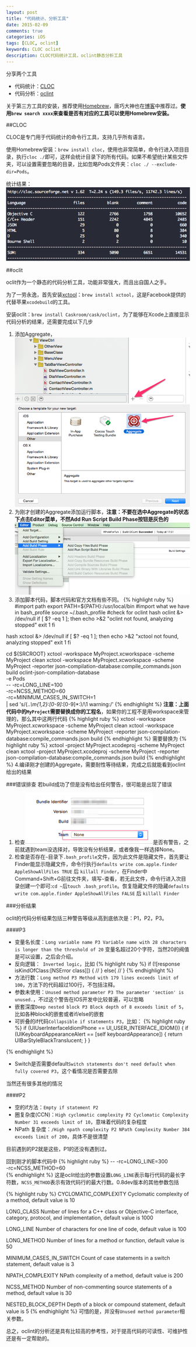 ```yaml
---
layout: post
title: "代码统计、分析工具"
date: 2015-02-09
comments: true
categories: iOS
tags: [CLOC, oclint]
keywords: CLOC oclint
description: CLOC代码统计工具，oclint静态分析工具
---
```



分享两个工具

* 代码统计：[CLOC](http://cloc.sourceforge.net/)
* 代码分析：[oclint](http://oclint.org/)

关于第三方工具的安装，推荐使用[Homebrew](http://brew.sh/)，唐巧大神也在[博客](http://blog.devtang.com/blog/2014/02/26/the-introduction-of-homebrew-and-brewcask/)中推荐过。__使用`brew search xxxx`来查看是否有对应的工具可以使用Homebrew安装。__

##CLOC

CLOC是专门用于代码统计的命令行工具，支持几乎所有语言。

使用Homebrew安装：`brew install cloc`，使用也非常简单，命令行进入项目目录，执行`cloc ./`即可，这样会统计目录下的所有代码。如果不希望统计某些文件夹，可以设置需要忽略的目录，比如忽略Pods文件夹：`cloc ./ --exclude-dir=Pods`。

统计结果：![image](/images/Tool/tool-1.png)


##oclit

oclit作为一个静态的代码分析工具，功能非常强大，而且出自国人之手。

为了一劳永逸，首先安装[xctool](`https://github.com/facebook/xctool`)：`brew install xctool`，这是Facebook提供的代替苹果`xcodebuild`的工具。

安装oclit：`brew install Caskroom/cask/oclint`，为了能够在Xcode上直接显示代码分析的结果，还需要完成以下几步

1. 添加Aggregate，![image](/images/Tool/tool-2.png) ![image](/images/Tool/tool-3.png)
2. 为刚才创建的Aggregate添加运行脚本，__注意：不要在选中Aggregate的状态下点击Editor菜单，不然Add Run Script Build Phase按钮是灰色的__ ![image](/images/Tool/tool-4.png)
3. 添加脚本代码，脚本代码和官方文档有些不同。
{% highlight ruby %}
#import path
export PATH=${PATH}:/usr/local/bin
#import what we have in bash_profile
source ~/.bash_profile
#check for oclint
hash oclint &> /dev/null
if [ $? -eq 1 ]; then
echo >&2 "oclint not found, analyzing stopped"
exit 1
fi

hash xctool &> /dev/null
if [ $? -eq 1 ]; then
echo >&2 "xctool not found, analyzing stopped"
exit 1
fi

cd ${SRCROOT}
xctool -workspace MyProject.xcworkspace -scheme MyProject clean
xctool -workspace MyProject.xcworkspace -scheme MyProject -reporter json-compilation-database:compile_commands.json build
oclint-json-compilation-database \
-e Pods \
-- -rc=LONG_LINE=100 \
-rc=NCSS_METHOD=60 \
-rc=MINIMUM_CASES_IN_SWITCH=1 \
| sed 's/\(.*\.\m\{1,2\}:[0-9]*:[0-9]*:\)/\1 warning:/'
{% endhighlight %}
__注意：上面代码中的`MyProject`需要替换成你的工程名__，如果你的工程不是用workspace来管理的，那么其中这两行代码
{% highlight ruby %}
xctool -workspace MyProject.xcworkspace -scheme MyProject clean
xctool -workspace MyProject.xcworkspace -scheme MyProject -reporter json-compilation-database:compile_commands.json build
{% endhighlight %}
需要替换为
{% highlight ruby %}
xctool -project MyProject.xcodeproj -scheme MyProject clean
xctool -project MyProject.xcodeproj -scheme MyProject -reporter json-compilation-database:compile_commands.json build
{% endhighlight %}
4.编译刚才创建的Aggregate，需要耐性等待结果，完成之后就能看到oclint给出的结果

###错误排查
若build成功了但是没有给出任何警告，很可能是出现了错误

1. 检查![image](/images/Tool/tool-5.png)是否有警告，之前就遇到team没选择对，导致没有分析结果，或者像我一样选择None。
2. 检查是否存在`~`目录下`.bash_profile`文件，因为此文件是隐藏文件，首先要让Finder能显示隐藏文件，命令行执行`defaults write com.apple.finder AppleShowAllFiles TRUE` 后 `killall Finder`，在Finder中Command+Shift+G前往文件夹，填写`~`查看，若无此文件，命令行进入次目录创建一个即可:`cd ~`后`touch .bash_profile`。恢复隐藏文件的隐藏`defaults write com.apple.finder AppleShowAllFiles FALSE` 后 `killall Finder`

###分析结果

oclit的代码分析结果包括三种警告等级从高到底依次是：P1，P2，P3。


####P3
* 变量名长度：`Long variable name P3 Variable name with 28 characters is longer than the threshold of 20` 变量名超过20个字符，当然20的阀值是可以设置，之后会介绍。
* 反向逻辑：` Inverted logic`，比如
{% highlight ruby %}
if (![response isKindOfClass:[NSError class]]) {
    //
}
else{
    //
}
{% endhighlight %}
* 方法行数：`Long method P3 Method with 179 lines exceeds limit of 100`，方法下的代码超过100行，不包括注释。
* 参数未使用：`Unused method parameter P3 The parameter 'section' is unused.`，不过这个警告在IOS开发中比较普遍，可以忽略
* 嵌套深度`Deep nested block P3 Block depth of 8 exceeds limit of 5`，比如各种block的嵌套或者if/else的嵌套
* 可折叠的if代码`Collapsible if statements P3`，比如：
{% highlight ruby %}
if (UIUserInterfaceIdiomPhone == UI_USER_INTERFACE_IDIOM()) {
    if (UIKeyboardAppearanceAlert == [self keyboardAppearance]) {
return UIBarStyleBlackTranslucent;
}
}

{% endhighlight %}
* Switch是否需要default`Switch statements don't need default when fully covered P3`，这个看情况是否需要去除

当然还有很多其他的情况

####P2

* 空的if方法：`Empty if statement P2`
* 圈复杂度(CCN)：`High cyclomatic complexity P2 Cyclomatic Complexity Number 31 exceeds limit of 10`，意味着代码的复杂程度
* NPath 复杂度：`/High npath complexity P2 NPath Complexity Number 384 exceeds limit of 200`，具体不是很清楚

目前遇到的P2就是这些，P1的还没有遇到过。



回到刚才的脚本代码中
{% highlight ruby %}
-- -rc=LONG_LINE=300 \
-rc=NCSS_METHOD=60 \
{% endhighlight %}
这是oclit给出的参数设置`LONG_LINE`表示每行代码的最长字符数，`NCSS_METHOD`表示有效代码行的最大行数。0.8dev版本的其他参数包括

{% highlight ruby %}
CYCLOMATIC_COMPLEXITY
Cyclomatic complexity of a method, default value is 10

LONG_CLASS
Number of lines for a C++ class or Objective-C interface, category, protocol, and implementation, default value is 1000

LONG_LINE
Number of characters for one line of code, default value is 100

LONG_METHOD
Number of lines for a method or function, default value is 50

MINIMUM_CASES_IN_SWITCH
Count of case statements in a switch statement, default value is 3

NPATH_COMPLEXITY
NPath complexity of a method, default value is 200

NCSS_METHOD
Number of non-commenting source statements of a method, default value is 30

NESTED_BLOCK_DEPTH
Depth of a block or compound statement, default value is 5
{% endhighlight %}
可惜的是，并没有`Unused method parameter`相关参数。


总之，oclint的分析还是具有比较高的参考性，对于提高代码的可读性、可维护性还是有一定帮助的。




